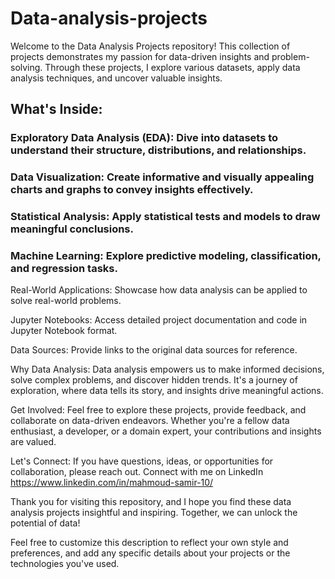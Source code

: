# Data-analysis-projects
 Welcome to the Data Analysis Projects repository! This collection of projects demonstrates my passion for data-driven insights and problem-solving. Through these projects, I explore various datasets, apply data analysis techniques, and uncover valuable insights.
## What's Inside:

### Exploratory Data Analysis (EDA): Dive into datasets to understand their structure, distributions, and relationships.

### Data Visualization: Create informative and visually appealing charts and graphs to convey insights effectively.

### Statistical Analysis: Apply statistical tests and models to draw meaningful conclusions.

### Machine Learning: Explore predictive modeling, classification, and regression tasks.

Real-World Applications: Showcase how data analysis can be applied to solve real-world problems.

Jupyter Notebooks: Access detailed project documentation and code in Jupyter Notebook format.

Data Sources: Provide links to the original data sources for reference.

Why Data Analysis:
Data analysis empowers us to make informed decisions, solve complex problems, and discover hidden trends. It's a journey of exploration, where data tells its story, and insights drive meaningful actions.

Get Involved:
Feel free to explore these projects, provide feedback, and collaborate on data-driven endeavors. Whether you're a fellow data enthusiast, a developer, or a domain expert, your contributions and insights are valued.

Let's Connect:
If you have questions, ideas, or opportunities for collaboration, please reach out. Connect with me on LinkedIn https://www.linkedin.com/in/mahmoud-samir-10/ 

Thank you for visiting this repository, and I hope you find these data analysis projects insightful and inspiring. Together, we can unlock the potential of data!

Feel free to customize this description to reflect your own style and preferences, and add any specific details about your projects or the technologies you've used.
